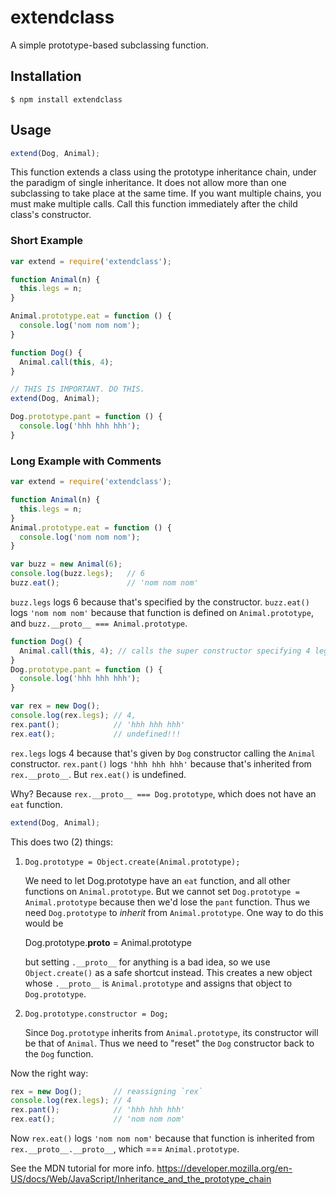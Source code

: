 # extendclass

A simple prototype-based subclassing function.

## Installation

    $ npm install extendclass

## Usage

```js
extend(Dog, Animal);
```

This function extends a class using the prototype inheritance chain, under the
paradigm of single inheritance. It does not allow more than one subclassing to
take place at the same time. If you want multiple chains, you must make multiple
calls. Call this function immediately after the child class's constructor.

### Short Example

```js
var extend = require('extendclass');

function Animal(n) {
  this.legs = n;
}

Animal.prototype.eat = function () {
  console.log('nom nom nom');
}

function Dog() {
  Animal.call(this, 4);
}

// THIS IS IMPORTANT. DO THIS.
extend(Dog, Animal);

Dog.prototype.pant = function () {
  console.log('hhh hhh hhh');
}
```

### Long Example with Comments

```js
var extend = require('extendclass');

function Animal(n) {
  this.legs = n;
}
Animal.prototype.eat = function () {
  console.log('nom nom nom');
}

var buzz = new Animal(6);
console.log(buzz.legs);   // 6
buzz.eat();               // 'nom nom nom'
```


`buzz.legs` logs 6 because that's specified by the constructor. `buzz.eat()` logs
`'nom nom nom'` because that function is defined on `Animal.prototype`, and
`buzz.__proto__ === Animal.prototype`.

```js
function Dog() {
  Animal.call(this, 4); // calls the super constructor specifying 4 legs
}
Dog.prototype.pant = function () {
  console.log('hhh hhh hhh');
}

var rex = new Dog();
console.log(rex.legs); // 4,
rex.pant();            // 'hhh hhh hhh'
rex.eat();             // undefined!!!
```

`rex.legs` logs 4 because that's given by `Dog` constructor calling the `Animal`
constructor. `rex.pant()` logs `'hhh hhh hhh'` because that's inherited from
`rex.__proto__`. But `rex.eat()` is undefined.

Why? Because `rex.__proto__ === Dog.prototype`, which does not have an `eat` function.

```js
extend(Dog, Animal);
```

This does two (2) things:

1.  `Dog.prototype = Object.create(Animal.prototype);`

    We need to let Dog.prototype have an `eat` function, and all other functions on
    `Animal.prototype`. But we cannot set `Dog.prototype = Animal.prototype` because
    then we'd lose the `pant` function. Thus we need `Dog.prototype` to *inherit* from
    `Animal.prototype`. One way to do this would be

    Dog.prototype.__proto__ = Animal.prototype

    but setting `.__proto__` for anything is a bad idea, so we use `Object.create()`
    as a safe shortcut instead. This creates a new object whose `.__proto__` is
    `Animal.prototype` and assigns that object to `Dog.prototype`.

2.  `Dog.prototype.constructor = Dog;`

    Since `Dog.prototype` inherits from `Animal.prototype`, its constructor will be that
    of `Animal`. Thus we need to "reset" the `Dog` constructor back to the `Dog` function.

Now the right way:

```js
rex = new Dog();       // reassigning `rex`
console.log(rex.legs); // 4
rex.pant();            // 'hhh hhh hhh'
rex.eat();             // 'nom nom nom'
```

Now `rex.eat()` logs `'nom nom nom'` because that function is inherited from
`rex.__proto__.__proto__`, which === `Animal.prototype`.

See the MDN tutorial for more info.
<https://developer.mozilla.org/en-US/docs/Web/JavaScript/Inheritance_and_the_prototype_chain>
